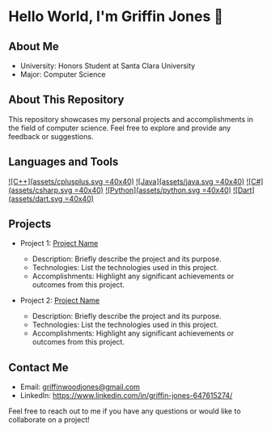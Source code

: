 # Hello World, I'm Griffin Jones 👋

## About Me
- University: Honors Student at Santa Clara University
- Major: Computer Science

## About This Repository
This repository showcases my personal projects and accomplishments in the field of computer science. Feel free to explore and provide any feedback or suggestions.

## Languages and Tools

[![C++](assets/cplusplus.svg =40x40)](https://your-language-link) 
[![Java](assets/java.svg =40x40)](https://your-language-link)
[![C#](assets/csharp.svg =40x40)](https://your-language-link)
[![Python](assets/python.svg =40x40)](https://your-language-link)
[![Dart](assets/dart.svg =40x40)](https://your-language-link)

## Projects
- Project 1: [Project Name](https://your-project-link)
  - Description: Briefly describe the project and its purpose.
  - Technologies: List the technologies used in this project.
  - Accomplishments: Highlight any significant achievements or outcomes from this project.

- Project 2: [Project Name](https://your-project-link)
  - Description: Briefly describe the project and its purpose.
  - Technologies: List the technologies used in this project.
  - Accomplishments: Highlight any significant achievements or outcomes from this project.


## Contact Me
- Email: griffinwoodjones@gmail.com
- LinkedIn: https://www.linkedin.com/in/griffin-jones-647615274/

Feel free to reach out to me if you have any questions or would like to collaborate on a project!
